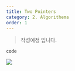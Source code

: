 ```yaml
---
title: Two Pointers
category: 2. Algorithems
order: 1
---
```

>작성예정 입니다.

~~~
code
~~~

![](//placehold.it/800x600)